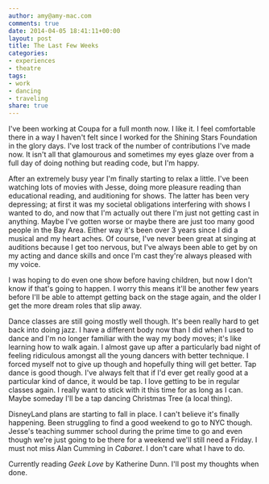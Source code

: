 ```yaml
---
author: amy@amy-mac.com
comments: true
date: 2014-04-05 18:41:11+00:00
layout: post
title: The Last Few Weeks
categories:
- experiences
- theatre
tags:
- work
- dancing
- traveling
share: true
---
```


I've been working at Coupa for a full month now. I like it. I feel comfortable there in a way I haven't felt since I worked for the Shining Stars Foundation in the glory days. I've lost track of the number of contributions I've made now. It isn't all that glamourous and sometimes my eyes glaze over from a full day of doing nothing but reading code, but I'm happy.

After an extremely busy year I'm finally starting to relax a little. I've been watching lots of movies with Jesse, doing more pleasure reading than educational reading, and auditioning for shows. The latter has been very depressing; at first it was my societal obligations interfering with shows I wanted to do, and now that I'm actually out there I'm just not getting cast in anything. Maybe I've gotten worse or maybe there are just too many good people in the Bay Area. Either way it's been over 3 years since I did a musical and my heart aches. Of course, I've never been great at singing at auditions because I get too nervous, but I've always been able to get by on my acting and dance skills and once I'm cast they're always pleased with my voice.

I was hoping to do even one show before having children, but now I don't know if that's going to happen. I worry this means it'll be another few years before I'll be able to attempt getting back on the stage again, and the older I get the more dream roles that slip away.

Dance classes are still going mostly well though. It's been really hard to get back into doing jazz. I have a different body now than I did when I used to dance and I'm no longer familiar with the way my body moves; it's like learning how to walk again. I almost gave up after a particularly bad night of feeling ridiculous amongst all the young dancers with better technique. I forced myself not to give up though and hopefully thing will get better. Tap dance is good though. I've always felt that if I'd ever get really good at a particular kind of dance, it would be tap. I love getting to be in regular classes again. I really want to stick with it this time for as long as I can. Maybe someday I'll be a tap dancing Christmas Tree (a local thing).

DisneyLand plans are starting to fall in place. I can't believe it's finally happening. Been struggling to find a good weekend to go to NYC though. Jesse's teaching summer school during the prime time to go and even though we're just going to be there for a weekend we'll still need a Friday. I must not miss Alan Cumming in _Cabaret_. I don't care what I have to do.

Currently reading _Geek Love_ by Katherine Dunn. I'll post my thoughts when done.
